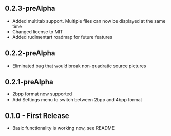 ## 0.2.3-preAlpha
* Added multitab support. Multiple files can now be displayed at the same time
* Changed license to MIT
* Added rudimentart roadmap for future features

## 0.2.2-preAlpha
* Eliminated bug that would break non-quadratic source pictures

## 0.2.1-preAlpha
* 2bpp format now supported
* Add Settings menu to switch between 2bpp and 4bpp format

## 0.1.0 - First Release
* Basic functionality is working now, see README
